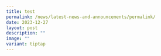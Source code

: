 ```yaml
---
title: test
permalink: /news/latest-news-and-announcements/permalink/
date: 2023-12-27
layout: post
description: ""
image: ""
variant: tiptap
---
```

